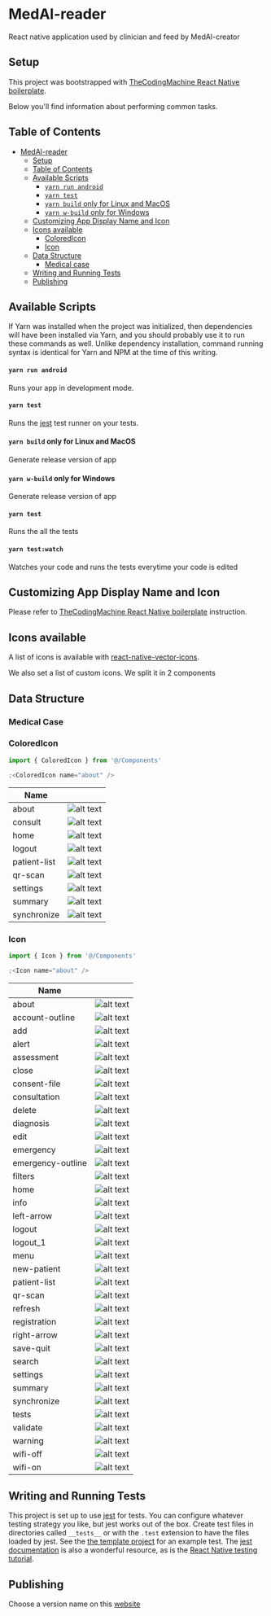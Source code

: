 # MedAl-reader

React native application used by clinician and feed by MedAl-creator

## Setup

This project was bootstrapped with [TheCodingMachine React Native boilerplate](https://github.com/thecodingmachine/react-native-boilerplate).

Below you'll find information about performing common tasks.

## Table of Contents

- [MedAl-reader](#medal-reader)
  - [Setup](#setup)
  - [Table of Contents](#table-of-contents)
  - [Available Scripts](#available-scripts)
    - [`yarn run android`](#yarn-run-android)
    - [`yarn test`](#yarn-test)
    - [`yarn build` only for Linux and MacOS](#yarn-build-only-for-linux-and-macos)
    - [`yarn w-build` only for Windows](#yarn-w-build-only-for-windows)
  - [Customizing App Display Name and Icon](#customizing-app-display-name-and-icon)
  - [Icons available](#icons-available)
    - [ColoredIcon](#coloredicon)
    - [Icon](#icon)
  - [Data Structure](#data-structure)
    - [Medical case](#medical-case)
  - [Writing and Running Tests](#writing-and-running-tests)
  - [Publishing](#publishing)

## Available Scripts

If Yarn was installed when the project was initialized, then dependencies will have been installed via Yarn, and you should probably use it to run these commands as well. Unlike dependency installation, command running syntax is identical for Yarn and NPM at the time of this writing.

#### `yarn run android`

Runs your app in development mode.

#### `yarn test`

Runs the [jest](https://github.com/facebook/jest) test runner on your tests.

#### `yarn build` only for Linux and MacOS

Generate release version of app

#### `yarn w-build` only for Windows

Generate release version of app

#### `yarn test` 

Runs the all the tests

#### `yarn test:watch` 

Watches your code and runs the tests everytime your code is edited

## Customizing App Display Name and Icon

Please refer to [TheCodingMachine React Native boilerplate](https://github.com/thecodingmachine/react-native-boilerplate) instruction.

## Icons available

A list of icons is available with [react-native-vector-icons](https://github.com/oblador/react-native-vector-icons).

We also set a list of custom icons. We split it in 2 components

## Data Structure

### Medical Case

### ColoredIcon

```javascript
import { ColoredIcon } from '@/Components'

;<ColoredIcon name="about" />
```

| Name         |                                                                                                                                                      |
| ------------ | :--------------------------------------------------------------------------------------------------------------------------------------------------: |
| about        |        ![alt text](https://github.com/Wavemind/liwi-medal-reader/blob/develop/documentations/images/colored/about_color.png?raw=true 'alert')        |
| consult      |      ![alt text](https://github.com/Wavemind/liwi-medal-reader/blob/develop/documentations/images/colored/consult_color.png?raw=true 'consult')      |
| home         |         ![alt text](https://github.com/Wavemind/liwi-medal-reader/blob/develop/documentations/images/colored/home_color.png?raw=true 'home')         |
| logout       |       ![alt text](https://github.com/Wavemind/liwi-medal-reader/blob/develop/documentations/images/colored/logout_color.png?raw=true 'logout')       |
| patient-list | ![alt text](https://github.com/Wavemind/liwi-medal-reader/blob/develop/documentations/images/colored/patient-list_color.png?raw=true 'patient-list') |
| qr-scan      |      ![alt text](https://github.com/Wavemind/liwi-medal-reader/blob/develop/documentations/images/colored/qr-scan_color.png?raw=true 'qr-scan')      |
| settings     |     ![alt text](https://github.com/Wavemind/liwi-medal-reader/blob/develop/documentations/images/colored/settings_color.png?raw=true 'settings')     |
| summary      |      ![alt text](https://github.com/Wavemind/liwi-medal-reader/blob/develop/documentations/images/colored/summary_color.png?raw=true 'summary')      |
| synchronize  |  ![alt text](https://github.com/Wavemind/liwi-medal-reader/blob/develop/documentations/images/colored/synchronize_color.png?raw=true 'synchronize')  |

### Icon

```javascript
import { Icon } from '@/Components'

;<Icon name="about" />
```

| Name              |                                                                                                                                                        |
| ----------------- | :----------------------------------------------------------------------------------------------------------------------------------------------------: |
| about             |             ![alt text](https://github.com/Wavemind/liwi-medal-reader/blob/develop/documentations/images/about_light.png?raw=true 'about')             |
| account-outline   |   ![alt text](https://github.com/Wavemind/liwi-medal-reader/blob/develop/documentations/images/account-outline_light.png?raw=true 'account-outline')   |
| add               |               ![alt text](https://github.com/Wavemind/liwi-medal-reader/blob/develop/documentations/images/add_light.png?raw=true 'add')               |
| alert             |             ![alt text](https://github.com/Wavemind/liwi-medal-reader/blob/develop/documentations/images/alert_light.png?raw=true 'alert')             |
| assessment        |        ![alt text](https://github.com/Wavemind/liwi-medal-reader/blob/develop/documentations/images/assessment_light.png?raw=true 'assessment')        |
| close             |             ![alt text](https://github.com/Wavemind/liwi-medal-reader/blob/develop/documentations/images/close_light.png?raw=true 'close')             |
| consent-file      |      ![alt text](https://github.com/Wavemind/liwi-medal-reader/blob/develop/documentations/images/consent-file_light.png?raw=true 'consent-file')      |
| consultation      |        ![alt text](https://github.com/Wavemind/liwi-medal-reader/blob/develop/documentations/images/consult_light.png?raw=true 'consultation')         |
| delete            |            ![alt text](https://github.com/Wavemind/liwi-medal-reader/blob/develop/documentations/images/delete_light.png?raw=true 'delete')            |
| diagnosis         |         ![alt text](https://github.com/Wavemind/liwi-medal-reader/blob/develop/documentations/images/diagnosis_light.png?raw=true 'diagnosis')         |
| edit              |              ![alt text](https://github.com/Wavemind/liwi-medal-reader/blob/develop/documentations/images/edit_light.png?raw=true 'edit')              |
| emergency         |         ![alt text](https://github.com/Wavemind/liwi-medal-reader/blob/develop/documentations/images/emergency_light.png?raw=true 'emergency')         |
| emergency-outline | ![alt text](https://github.com/Wavemind/liwi-medal-reader/blob/develop/documentations/images/emergency-outline_light.png?raw=true 'emergency-outline') |
| filters           |           ![alt text](https://github.com/Wavemind/liwi-medal-reader/blob/develop/documentations/images/filtre_light.png?raw=true 'filters')            |
| home              |              ![alt text](https://github.com/Wavemind/liwi-medal-reader/blob/develop/documentations/images/home_light.png?raw=true 'home')              |
| info              |              ![alt text](https://github.com/Wavemind/liwi-medal-reader/blob/develop/documentations/images/info_light.png?raw=true 'info')              |
| left-arrow        |        ![alt text](https://github.com/Wavemind/liwi-medal-reader/blob/develop/documentations/images/left-arrow_light.png?raw=true 'left-arrow')        |
| logout            |            ![alt text](https://github.com/Wavemind/liwi-medal-reader/blob/develop/documentations/images/logout_light.png?raw=true 'logout')            |
| logout_1          |          ![alt text](https://github.com/Wavemind/liwi-medal-reader/blob/develop/documentations/images/logout_light_1.png?raw=true 'logout_1')          |
| menu              |              ![alt text](https://github.com/Wavemind/liwi-medal-reader/blob/develop/documentations/images/menu_light.png?raw=true 'menu')              |
| new-patient       |       ![alt text](https://github.com/Wavemind/liwi-medal-reader/blob/develop/documentations/images/new-patient_light.png?raw=true 'new-patient')       |
| patient-list      |      ![alt text](https://github.com/Wavemind/liwi-medal-reader/blob/develop/documentations/images/patient-list_light.png?raw=true 'patient-list')      |
| qr-scan           |           ![alt text](https://github.com/Wavemind/liwi-medal-reader/blob/develop/documentations/images/qr-scan_light.png?raw=true 'qr-scan')           |
| refresh           |           ![alt text](https://github.com/Wavemind/liwi-medal-reader/blob/develop/documentations/images/refresh_light.png?raw=true 'refresh')           |
| registration      |      ![alt text](https://github.com/Wavemind/liwi-medal-reader/blob/develop/documentations/images/registration_light.png?raw=true 'registration')      |
| right-arrow       |       ![alt text](https://github.com/Wavemind/liwi-medal-reader/blob/develop/documentations/images/right-arrow_light.png?raw=true 'right-arrow')       |
| save-quit         |         ![alt text](https://github.com/Wavemind/liwi-medal-reader/blob/develop/documentations/images/save-quit_light.png?raw=true 'save-quit')         |
| search            |            ![alt text](https://github.com/Wavemind/liwi-medal-reader/blob/develop/documentations/images/search_light.png?raw=true 'search')            |
| settings          |          ![alt text](https://github.com/Wavemind/liwi-medal-reader/blob/develop/documentations/images/settings_light.png?raw=true 'settings')          |
| summary           |           ![alt text](https://github.com/Wavemind/liwi-medal-reader/blob/develop/documentations/images/summary_light.png?raw=true 'summary')           |
| synchronize       |       ![alt text](https://github.com/Wavemind/liwi-medal-reader/blob/develop/documentations/images/synchronize_light.png?raw=true 'synchronize')       |
| tests             |           ![alt text](https://github.com/Wavemind/liwi-medal-reader/blob/develop/documentations/images/validate_light.png?raw=true 'tests')            |
| validate          |          ![alt text](https://github.com/Wavemind/liwi-medal-reader/blob/develop/documentations/images/warning_light.png?raw=true 'validate')           |
| warning           |           ![alt text](https://github.com/Wavemind/liwi-medal-reader/blob/develop/documentations/images/warning_light.png?raw=true 'warning')           |
| wifi-off          |          ![alt text](https://github.com/Wavemind/liwi-medal-reader/blob/develop/documentations/images/wifi-off_light.png?raw=true 'wifi-off')          |
| wifi-on           |           ![alt text](https://github.com/Wavemind/liwi-medal-reader/blob/develop/documentations/images/wifi-on_light.png?raw=true 'wifi-on')           |

## Writing and Running Tests

This project is set up to use [jest](https://facebook.github.io/jest/) for tests. You can configure whatever testing strategy you like, but jest works out of the box. Create test files in directories called `__tests__` or with the `.test` extension to have the files loaded by jest. See the [the template project](https://github.com/react-community/create-react-native-app/blob/master/react-native-scripts/template/App.test.js) for an example test. The [jest documentation](https://facebook.github.io/jest/docs/en/getting-started.html) is also a wonderful resource, as is the [React Native testing tutorial](https://facebook.github.io/jest/docs/en/tutorial-react-native.html).

## Publishing

Choose a version name on this [website](https://www.ikea.com/)
